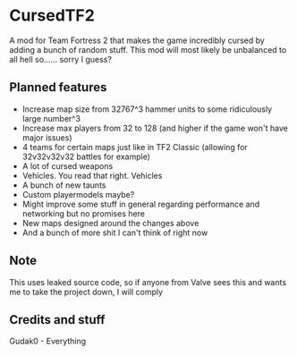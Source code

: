 # CursedTF2
A mod for Team Fortress 2 that makes the game incredibly cursed by adding a bunch of random stuff.
This mod will most likely be unbalanced to all hell so...... sorry I guess?

## Planned features
- Increase map size from 32767^3 hammer units to some ridiculously large number^3
- Increase max players from 32 to 128 (and higher if the game won't have major issues)
- 4 teams for certain maps just like in TF2 Classic (allowing for 32v32v32v32 battles for example)
- A lot of cursed weapons
- Vehicles. You read that right. Vehicles
- A bunch of new taunts
- Custom playermodels maybe?
- Might improve some stuff in general regarding performance and networking but no promises here
- New maps designed around the changes above
- And a bunch of more shit I can't think of right now

## Note
This uses leaked source code, so if anyone from Valve sees this and wants me to take the project down, I will comply

## Credits and stuff
Gudak0 - Everything
